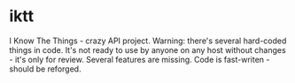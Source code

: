 iktt
====

I Know The Things - crazy API project. Warning: there's several hard-coded things in code. It's not ready to use by anyone on any host without changes - it's only for review. Several features are missing. Code is fast-writen - should be reforged.
